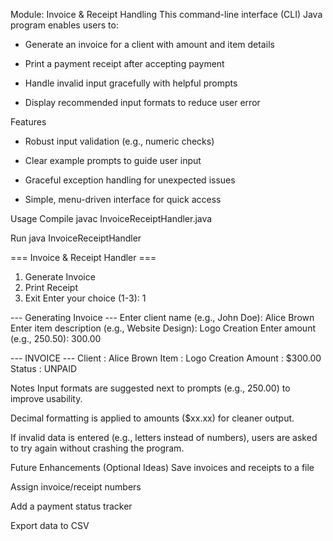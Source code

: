 Module: Invoice & Receipt Handling
This command-line interface (CLI) Java program enables users to:

- Generate an invoice for a client with amount and item details

- Print a payment receipt after accepting payment

- Handle invalid input gracefully with helpful prompts

- Display recommended input formats to reduce user error


Features
- Robust input validation (e.g., numeric checks)

- Clear example prompts to guide user input

- Graceful exception handling for unexpected issues

- Simple, menu-driven interface for quick access

Usage
 Compile
javac InvoiceReceiptHandler.java

Run
java InvoiceReceiptHandler

=== Invoice & Receipt Handler ===
1. Generate Invoice
2. Print Receipt
3. Exit
Enter your choice (1-3): 1

--- Generating Invoice ---
Enter client name (e.g., John Doe): Alice Brown
Enter item description (e.g., Website Design): Logo Creation
Enter amount (e.g., 250.50): 300.00

--- INVOICE ---
Client     : Alice Brown
Item       : Logo Creation
Amount     : $300.00
Status     : UNPAID

Notes
Input formats are suggested next to prompts (e.g., 250.00) to improve usability.

Decimal formatting is applied to amounts ($xx.xx) for cleaner output.

If invalid data is entered (e.g., letters instead of numbers), users are asked to try again without crashing the program.


 Future Enhancements (Optional Ideas)
Save invoices and receipts to a file

Assign invoice/receipt numbers

Add a payment status tracker

Export data to CSV